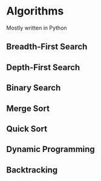 # Algorithms
Mostly written in Python

## Breadth-First Search
## Depth-First Search
## Binary Search
## Merge Sort
## Quick Sort
## Dynamic Programming
## Backtracking

